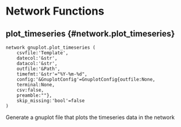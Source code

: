 # Network Functions
## plot_timeseries {#network.plot_timeseries}
```sig
network gnuplot.plot_timeseries (
    csvfile:'Template',
    datecol:'&str',
    datacol:'&str',
    outfile:'&Path',
    timefmt:'&str'="%Y-%m-%d",
    config:'&GnuplotConfig'=GnuplotConfig{outfile:None,
    terminal:None,
    csv:false,
    preamble:""},
    skip_missing:'bool'=false
)
```

Generate a gnuplot file that plots the timeseries data in the network
